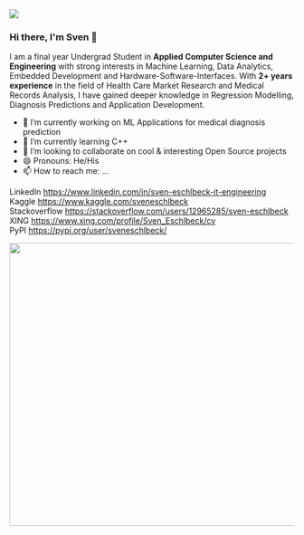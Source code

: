 <img align="center" src="https://github-readme-stats.vercel.app/api/<CARD_TYPE>/?username=<sveneschlbeck>&theme=<ocean_dark>" />










### Hi there, I'm Sven 👋

I am a final year Undergrad Student in **Applied Computer Science and Engineering** with strong interests in Machine Learning, Data Analytics, Embedded Development and Hardware-Software-Interfaces. With **2+ years experience** in the field of Health Care Market Research and Medical Records Analysis, I have gained deeper knowledge in Regression Modelling, Diagnosis Predictions and Application Development.

- 🔭 I’m currently working on ML Applications for medical diagnosis prediction
- 🌱 I’m currently learning C++
- 👯 I’m looking to collaborate on cool & interesting Open Source projects
- 😄 Pronouns: He/His
- 📫 How to reach me: ...

LinkedIn			  https://www.linkedin.com/in/sven-eschlbeck-it-engineering  
Kaggle			    https://www.kaggle.com/sveneschlbeck  
Stackoverflow		https://stackoverflow.com/users/12965285/sven-eschlbeck  
XING			      https://www.xing.com/profile/Sven_Eschlbeck/cv  
PyPI			      https://pypi.org/user/sveneschlbeck/  

<img src="https://i.gifer.com/origin/18/183e08cdc3ae87ee9c14fa74ef83a5b9.gif" width="1000" height="500" />
